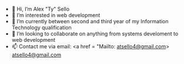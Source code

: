 - 👋 Hi, I’m Alex "Ty" Sello
- 👀 I’m interested in web development
- 🌱 I’m currently between second and third year of my Information Technology qualification
- 💞️ I’m looking to collaborate on anything from systems develoment to web development
- 📫 Contact me via email: <a href = "Mailto: atsello4@gmail.com> atsello4@gmail.com <a/> 

<!---
AlexTy187/AlexTy187 is a ✨ special ✨ repository because its `README.md` (this file) appears on your GitHub profile.
You can click the Preview link to take a look at your changes.
--->

